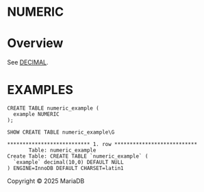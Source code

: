 
# NUMERIC


# Overview


See [DECIMAL](decimal.md).


# EXAMPLES


```
CREATE TABLE numeric_example (
  example NUMERIC
);
```

```
SHOW CREATE TABLE numeric_example\G
```

```
*************************** 1. row ***************************
       Table: numeric_example
Create Table: CREATE TABLE `numeric_example` (
  `example` decimal(10,0) DEFAULT NULL
) ENGINE=InnoDB DEFAULT CHARSET=latin1
```


Copyright © 2025 MariaDB

